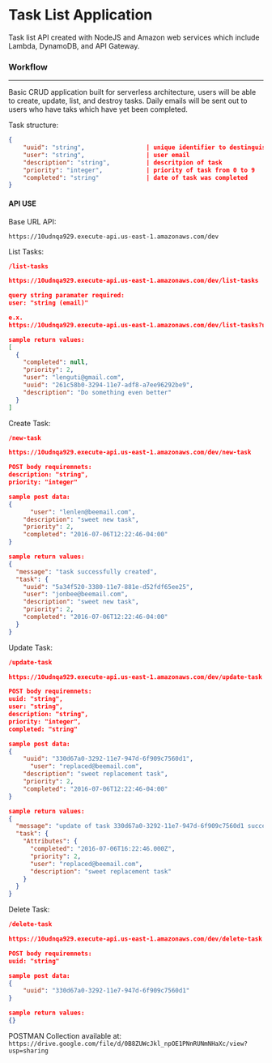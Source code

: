 # Task List Application

Task list API created with NodeJS and Amazon web services which include Lambda, DynamoDB, and API Gateway.

### Workflow
------------------------

Basic CRUD application built for serverless architecture, users will be able to create, update, list, and destroy tasks. Daily emails will be sent out to users who have taks which have yet been completed.

Task structure:
```JSON
{
    "uuid": "string",                 | unique identifier to destinguish between tasks
    "user": "string",                 | user email
    "description": "string",          | descritpion of task
    "priority": "integer",            | priority of task from 0 to 9
    "completed": "string"             | date of task was completed
}
```

#### API USE

Base URL API:
```
https://10udnqa929.execute-api.us-east-1.amazonaws.com/dev
```

List Tasks:
```JSON
/list-tasks

https://10udnqa929.execute-api.us-east-1.amazonaws.com/dev/list-tasks

query string paramater required:
user: "string (email)"

e.x.
https://10udnqa929.execute-api.us-east-1.amazonaws.com/dev/list-tasks?user=lenguti@gmail.com

sample return values:
[
  {
    "completed": null,
    "priority": 2,
    "user": "lenguti@gmail.com",
    "uuid": "261c58b0-3294-11e7-adf8-a7ee96292be9",
    "description": "Do something even better"
  }
]
```

Create Task:
```JSON
/new-task

https://10udnqa929.execute-api.us-east-1.amazonaws.com/dev/new-task

POST body requiremnets:
description: "string",
priority: "integer"

sample post data:
{
	  "user": "lenlen@beemail.com",
    "description": "sweet new task",
    "priority": 2,
    "completed": "2016-07-06T12:22:46-04:00"
}

sample return values:
{
  "message": "task successfully created",
  "task": {
    "uuid": "5a34f520-3380-11e7-881e-d52fdf65ee25",
    "user": "jonbee@beemail.com",
    "description": "sweet new task",
    "priority": 2,
    "completed": "2016-07-06T12:22:46-04:00"
  }
}
```

Update Task:
```JSON
/update-task

https://10udnqa929.execute-api.us-east-1.amazonaws.com/dev/update-task

POST body requiremnets:
uuid: "string",
user: "string",
description: "string",
priority: "integer",
completed: "string"

sample post data:
{
    "uuid": "330d67a0-3292-11e7-947d-6f909c7560d1",
	  "user": "replaced@beemail.com",
    "description": "sweet replacement task",
    "priority": 2,
    "completed": "2016-07-06T12:22:46-04:00"
}

sample return values:
{
  "message": "update of task 330d67a0-3292-11e7-947d-6f909c7560d1 successful",
  "task": {
    "Attributes": {
      "completed": "2016-07-06T16:22:46.000Z",
      "priority": 2,
      "user": "replaced@beemail.com",
      "description": "sweet replacement task"
    }
  }
}
```

Delete Task:
```JSON
/delete-task

https://10udnqa929.execute-api.us-east-1.amazonaws.com/dev/delete-task

POST body requiremnets:
uuid: "string"

sample post data:
{
    "uuid": "330d67a0-3292-11e7-947d-6f909c7560d1"
}

sample return values:
{}
```

POSTMAN Collection available at:
`https://drive.google.com/file/d/0B8ZUWcJkl_npOE1PNnRUNmNHaXc/view?usp=sharing`